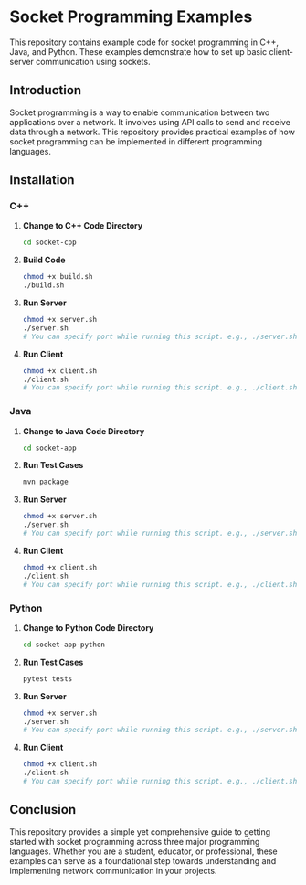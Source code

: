 # Socket Programming Examples

This repository contains example code for socket programming in C++, Java, and Python. These examples demonstrate how to set up basic client-server communication using sockets.

## Introduction

Socket programming is a way to enable communication between two applications over a network. It involves using API calls to send and receive data through a network. This repository provides practical examples of how socket programming can be implemented in different programming languages.

## Installation

### C++

1. **Change to C++ Code Directory**

    ```bash
    cd socket-cpp
    ```

2. **Build Code**

    ```bash
    chmod +x build.sh
    ./build.sh
    ```

3. **Run Server**

    ```bash
    chmod +x server.sh
    ./server.sh
    # You can specify port while running this script. e.g., ./server.sh 9001
    ```

4. **Run Client**

    ```bash
    chmod +x client.sh
    ./client.sh
    # You can specify port while running this script. e.g., ./client.sh 9001
    ```

### Java

1. **Change to Java Code Directory**

    ```bash
    cd socket-app
    ```

2. **Run Test Cases**

    ```bash
    mvn package
    ```

3. **Run Server**

    ```bash
    chmod +x server.sh
    ./server.sh
    # You can specify port while running this script. e.g., ./server.sh 9001
    ```

4. **Run Client**

    ```bash
    chmod +x client.sh
    ./client.sh
    # You can specify port while running this script. e.g., ./client.sh 9001
    ```

### Python

1. **Change to Python Code Directory**

    ```bash
    cd socket-app-python
    ```

2. **Run Test Cases**

    ```bash
    pytest tests
    ```

3. **Run Server**

    ```bash
    chmod +x server.sh
    ./server.sh
    # You can specify port while running this script. e.g., ./server.sh 9001
    ```

4. **Run Client**

    ```bash
    chmod +x client.sh
    ./client.sh
    # You can specify port while running this script. e.g., ./client.sh 9001
    ```

## Conclusion

This repository provides a simple yet comprehensive guide to getting started with socket programming across three major programming languages. Whether you are a student, educator, or professional, these examples can serve as a foundational step towards understanding and implementing network communication in your projects.
